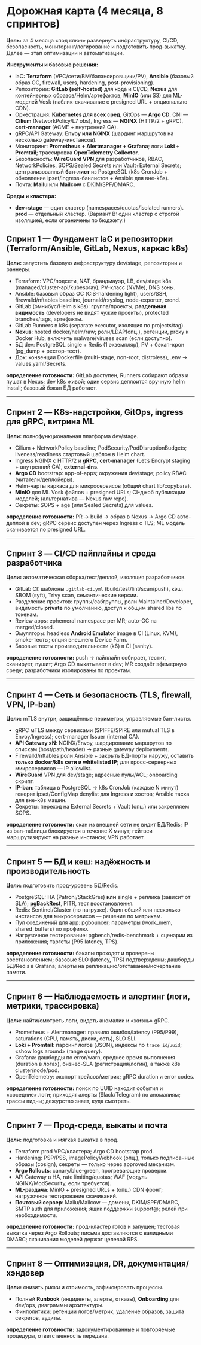 # Дорожная карта (4 месяца, 8 спринтов)

**Цель:** за 4 месяца «под ключ» развернуть инфраструктуру, CI/CD, безопасность, мониторинг/логирование и подготовить прод-выкатку. Далее — этап оптимизации и автоматизации.

**Инструменты и базовые решения:**

* IaC: **Terraform** (VPC/сети/ВМ/балансировщики/PV), **Ansible** (базовый образ ОС, firewall, users, hardening, post-provisioning).
* Репозитории: **GitLab (self-hosted)** для кода и CI/CD, **Nexus** для контейнерных образов/Helm/артефактов; **MinIO** (или S3) для ML-моделей Vosk (паблик-скачивание с presigned URL + опционально CDN).
* Оркестрация: **Kubernetes для всех сред**, GitOps — **Argo CD**. CNI — **Cilium** (NetworkPolicy/L7 obs), Ingress — **NGINX** (HTTP/2 + gRPC), **cert-manager** (ACME + внутренний CA).
* gRPC/API Gateway: **Envoy или NGINX** (шардинг маршрутов на несколько gateway-инстансов).
* Мониторинг: **Prometheus + Alertmanager + Grafana**; логи **Loki + Promtail**; трассировка **OpenTelemetry Collector**.
* Безопасность: **WireGuard VPN** для разработчиков, RBAC, NetworkPolicies, SOPS/Sealed Secrets или Vault+External Secrets; централизованный **бан-лист** из PostgreSQL (k8s CronJob + обновление ipset/ingress-банлистов + Ansible для вне-k8s).
* Почта: **Mailu** или **Mailcow** с DKIM/SPF/DMARC.

**Среды и кластера:**

* **dev+stage** — один кластер (namespaces/quotas/isolated runners). **prod** — отдельный кластер. (Вариант B: один кластер с строгой изоляцией, если ограничены по бюджету.)

## Спринт 1 — Фундамент IaC и репозитории (Terraform/Ansible, GitLab, Nexus, каркас k8s)

**Цели:** запустить базовую инфраструктуру dev/stage, репозитории и раннеры.

* Terraform: VPC/подсети, NAT, брандмауэр, LB, dev/stage k8s (managed/cluster-api/kubespray), PV-класс (NVMe), DNS зоны.
* Ansible: базовый образ ОС (CIS-hardening light), users/SSH, firewalld/nftables baseline, journald/rsyslog, node-exporter, crond.
* GitLab (омнибус/Helm в k8s): группа/проекты, **раздельная видимость** (developers не видят чужие проекты), protected branches/tags, артефакты.
* GitLab Runners в k8s (separate executor, изоляция по projects/tag).
* **Nexus**: hosted docker/helm/raw; роли/LDAP(опц.), ретенции, proxy к Docker Hub, включить malware/viruses scan (если доступно).
* БД dev: PostgreSQL single + Redis (1 экземпляр), PV + бэкап-крон (pg\_dump + рестор-тест).
* Док: конвенции Dockerfile (multi-stage, non-root, distroless), .env → values.yaml/Secrets.

**определение готовности:** GitLab доступен, Runners собирают образ и пушат в Nexus; dev k8s живой; один сервис деплоится вручную helm install; базовый бэкап БД работает.

---

## Спринт 2 — K8s-надстройки, GitOps, ingress для gRPC, витрина ML

**Цели:** полнофункциональная платформа dev/stage.

* Cilium + NetworkPolicy baseline; PodSecurity/PodDisruptionBudgets; liveness/readiness стартовый шаблон в Helm chart.
* Ingress NGINX c HTTP/2 и **gRPC**, **cert-manager** (Let’s Encrypt staging + внутренний CA), **external-dns**.
* **Argo CD** bootstrap: app-of-apps; окружения dev/stage; policy RBAC (читатели/деплойеры).
* Helm-чарты каркаса для микросервисов (общий chart lib/copybara).
* **MinIO** для ML Vosk файлов + presigned URLs; CI-джоб публикации моделей; (альтернатива — Nexus raw repo).
* Секреты: SOPS + age (или Sealed Secrets) для values.

**определение готовности:** PR → build → образ в Nexus → Argo CD авто-деплой в dev; gRPC сервис доступен через Ingress с TLS; ML модель скачивается по presigned URL.

---

## Спринт 3 — CI/CD пайплайны и среда разработчика

**Цели:** автоматическая сборка/тест/деплой, изоляция разработчиков.

* GitLab CI: шаблоны `.gitlab-ci.yml` (build/test/lint/scan/push), кэш, SBOM (syft), Trivy scan, семантические версии.
* Разделение проектов: группы/сабгруппы, роли Maintainer/Developer, видимость **private** по умолчанию, доступ к общим shared libs по токенам.
* Review apps: ephemeral namespace per MR; auto-GC на merged/closed.
* Эмуляторы: headless **Android Emulator** image в CI (Linux, KVM), smoke-тесты; опция внешнего Device Farm.
* Базовые тесты производительности (k6) в CI (sanity).

**определение готовности:** push → пайплайн собирает, тестит, сканирует, пушит; Argo CD выкатывает в dev; MR создаёт эфемерную среду; разработчики изолированы по проектам.

---

## Спринт 4 — Сеть и безопасность (TLS, firewall, VPN, IP-ban)

**Цели:** mTLS внутри, защищённые периметры, управляемые бан-листы.

* gRPC мTLS между сервисами (SPIFFE/SPIRE или mutual TLS в Envoy/Ingress); cert-manager Issuer (internal CA).
* **API Gateway xN**: NGINX/Envoy, шардирование маршрутов по спискам (host/path/header) → разные gateway deployments.
* Firewalld/nftables роли Ansible + закрыть БД-порты наружу, оставить **только docker/k8s сети и whitelisted IP**; для кросс-серверных микросервисов — IP allowlist.
* **WireGuard** VPN для dev/stage; адресные пулы/ACL; onboarding скрипт.
* **IP-ban**: таблица в PostgreSQL → k8s CronJob (каждые N минут) генерит ipset/ConfigMap denylist для Ingress и хостов; Ansible таска для вне-k8s машин.
* Секреты: переход на External Secrets + Vault (опц.) или закрепляем SOPS.

**определение готовности:** скан из внешней сети не видит БД/Redis; IP из ban-таблицы блокируется в течение X минут; гейтвеи маршрутизируют на разные инстансы; VPN работает.

---

## Спринт 5 — БД и кеш: надёжность и производительность

**Цели:** подготовить прод-уровень БД/Redis.

* PostgreSQL: HA (Patroni/StackGres) **или** single + реплика (зависит от SLA); **pgBackRest**, PITR, тест восстановления.
* Redis: Sentinel/Cluster (по нагрузке). Один общий или несколько инстансов для микросервисов — решение по метрикам.
* Пул соединений для app: pgbouncer; параметры (work\_mem, shared\_buffers) по профилю.
* Нагрузочное тестирование: pgbench/redis-benchmark + сценарии из приложения; таргеты (P95 latency, TPS).

**определение готовности:** бэкапы проходят и проверены восстановлением; базовые SLO (latency, TPS) подтверждены; дашборды БД/Redis в Grafana; алерты на репликацию/отставание/исчерпание памяти.

---

## Спринт 6 — Наблюдаемость и алертинг (логи, метрики, трассировка)

**Цели:** найти/смотреть логи, видеть аномалии и «жизнь» gRPC.

* Prometheus + Alertmanager: правило ошибок/latency (P95/P99), saturations (CPU, память, диски, сеть), SLO SLI.
* **Loki + Promtail**: парсинг логов (JSON), индексы по `trace_id`/`uuid`; «show logs around» (range query).
* Grafana: дашборды по error/warn, среднее время выполнения (duration в логах), бизнес-SLA (регистрация/логин), а также k8s cluster/node/pod.
* OpenTelemetry: экспорт трейсов/метрик; gRPC duration и error codes.

**определение готовности:** поиск по UUID находит события и «соседние» логи; приходят алерты (Slack/Telegram) по аномалиям; трассы видны; дежурство знает, куда смотреть.

---

## Спринт 7 — Прод-среда, выкаты и почта

**Цели:** подготовка и мягкая выкатка в прод.

* Terraform prod VPC/кластера; Argo CD bootstrap prod.
* Hardening: PSP/PSS, imagePolicyWebhook (опц.), только подписанные образы (cosign), секреты — только через approved механизм.
* **Argo Rollouts**: canary/blue-green, прогревающие проверки.
* API Gateway в HA, rate limiting/quotas; WAF (модуль NGINX/ModSecurity, если требуется).
* **ML-раздача**: MinIO + presigned URLs + (опц.) CDN фронт; нагрузочное тестирование скачиваний.
* **Почтовый сервер**: Mailu/Mailcow — домены, DKIM/SPF/DMARC, SMTP auth для приложения; ящик поддержки support@; релей при необходимости.

**определение готовности:** прод-кластер готов и запущен; тестовая выкатка через Argo Rollouts; письма доставляются с валидными DMARC; скачивания моделей держат целевой RPS.

---

## Спринт 8 — Оптимизация, DR, документация/хэндовер

**Цели:** снизить риски и стоимость, зафиксировать процессы.

* Полный **Runbook** (инциденты, алерты, отказы), **Onboarding** для dev/ops, диаграммы архитектуры.
* Финполитики: ретенции логов/метрик, удаление образов, защита секретов, аудиты.

**определение готовности:** задокументированные и повторяемые процедуры, ответственность передана.



